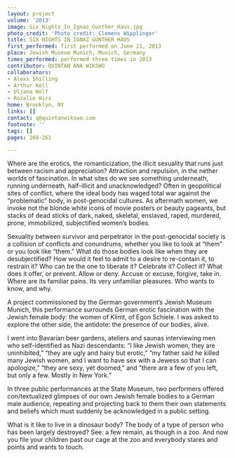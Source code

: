 ```yaml
---
layout: project
volume: '2013'
image: Six_Nights_In_Ignaz_Gunther_Haus.jpg
photo_credit: 'Photo credit: Clemens Wipplinger'
title: SIX NIGHTS IN IGNAZ GÜNTHER HAUS
first_performed: first performed on June 21, 2013
place: Jewish Museum Munich, Munich, Germany
times_performed: performed three times in 2013
contributor: QUINTAN ANA WIKSWO
collaborators:
- Alexx Shilling
- Arthur Kell
- Uljana Wolf
- Rozalie Hirs
home: Brooklyn, NY
links: []
contact: q@quintanwikswo.com
footnote: ''
tags: []
pages: 260-261

---
```


Where are the erotics, the romanticization, the illicit sexuality that runs just between racism and appreciation? Attraction and repulsion, in the nether worlds of fascination. In what sites do we see something underneath, running underneath, half-illicit and unacknowledged? Often in geopolitical sites of conflict, where the ideal body has waged total war against the “problematic” body, in post-genocidal cultures. As aftermath women, we invoke not the blonde white icons of movie posters or beauty pageants, but stacks of dead sticks of dark, naked, skeletal, enslaved, raped, murdered, prone, immobilized, subjectified women’s bodies.

Sexuality between survivor and perpetrator in the post-genocidal society is a collision of conflicts and conundrums, whether you like to look at “them” or you look like “them.” What do those bodies look like when they are desubjectified? How would it feel to admit to a desire to re-contain it, to restrain it? Who can be the one to liberate it? Celebrate it? Collect it? What does it offer, or prevent. Allow or deny. Accuse or excuse, forgive, take in. Where are its familiar pains. Its very unfamiliar pleasures. Who wants to know, and why.

A project commissioned by the German government’s Jewish Museum Munich, this performance surrounds German erotic fascination with the Jewish female body: the women of Klimt, of Egon Schiele. I was asked to explore the other side, the antidote: the presence of our bodies, alive.

I went into Bavarian beer gardens, ateliers and saunas interviewing men who self-identified as Nazi descendants: “I like Jewish women, they are uninhibited,” “they are ugly and hairy but erotic,” “my father said he killed many Jewish women, and I want to have sex with a Jewess so that I can apologize,” “they are sexy, yet doomed,” and “there are a few of you left, but only a few. Mostly in New York.”

In three public performances at the State Museum, two performers offered con/textualized glimpses of our own Jewish female bodies to a German male audience, repeating and projecting back to them their own statements and beliefs which must suddenly be acknowledged in a public setting.

What is it like to live in a dinosaur body? The body of a type of person who has been largely destroyed? See: a few remain, as though in a zoo. And now you file your children past our cage at the zoo and everybody stares and points and wants to touch.
